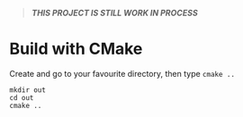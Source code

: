 > ***THIS PROJECT IS STILL WORK IN PROCESS***

# Build with CMake

Create and go to your favourite directory, then type `cmake ..`

	mkdir out
	cd out
	cmake ..